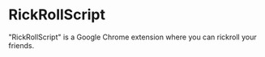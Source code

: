 # RickRollScript
"RickRollScript" is a Google Chrome extension where you can rickroll your friends.
